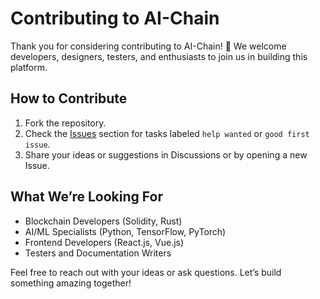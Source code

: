 # Contributing to AI-Chain

Thank you for considering contributing to AI-Chain! 🚀 We welcome developers, designers, testers, and enthusiasts to join us in building this platform.

## How to Contribute
1. Fork the repository.
2. Check the [Issues](https://github.com/AICWeb3/AI-Chain/issues) section for tasks labeled `help wanted` or `good first issue`. 
3. Share your ideas or suggestions in Discussions or by opening a new Issue.

## What We’re Looking For
- Blockchain Developers (Solidity, Rust)
- AI/ML Specialists (Python, TensorFlow, PyTorch)
- Frontend Developers (React.js, Vue.js)
- Testers and Documentation Writers

Feel free to reach out with your ideas or ask questions. Let’s build something amazing together!
